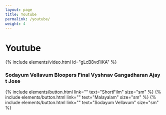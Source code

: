 ```yaml
---
layout: page
title: Youtube
permalink: /youtube/
weight: 4
---
```


# **Youtube**

{% include elements/video.html id="gLcB8vd1iKA" %}
### Sodayum Vellavum Bloopers Final Vyshnav Gangadharan Ajay t Jose
{% include elements/button.html link="" text="ShortFilm" size="sm" %}
{% include elements/button.html link="" text="Malayalam" size="sm" %}
{% include elements/button.html link="" text="Sodayum Vellavum" size="sm" %}
